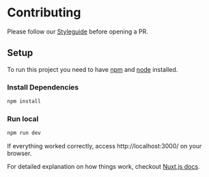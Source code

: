 # Contributing

Please follow our [Styleguide](https://github.com/panelinhadees/git-style-guide) before opening a PR.

## Setup

To run this project you need to have [npm](https://www.npmjs.com/) and [node](https://nodejs.org/en/) installed.

### Install Dependencies

```bash
npm install
```

### Run local
```sh
npm run dev
```

If everything worked correctly, access http://localhost:3000/ on your browser.

For detailed explanation on how things work, checkout [Nuxt.js docs](https://nuxtjs.org).